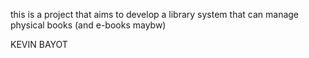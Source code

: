 this is a project that aims to develop a library system that can manage physical books (and e-books maybw)

KEVIN BAYOT
